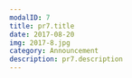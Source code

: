 ```yaml
---
modalID: 7
title: pr7.title
date: 2017-08-20
img: 2017-8.jpg
category: Announcement
description: pr7.description
---
```

